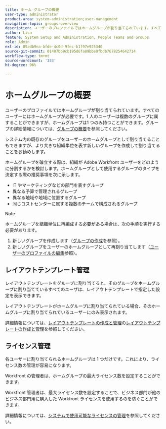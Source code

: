 ```yaml
---
title: ホーム グループの概要
user-type: administrator
product-area: system-administration;user-management
navigation-topic: groups-overview
description: ユーザーのプロファイルではホームグループが割り当てられています。すべてのユーザーにホームグループが必要です。
author: Lisa
feature: System Setup and Administration, People Teams and Groups
role: Admin
exl-id: 89adb9ea-bfde-4c0d-9fec-b1f97e925340
source-git-commit: 01487bb9cb195d6fa89bbe0fbdb7678254642714
workflow-type: tm+mt
source-wordcount: '333'
ht-degree: 96%

---
```


# ホームグループの概要

ユーザーのプロファイルではホームグループが割り当てられています。すべてのユーザーにはホームグループが必要です。1 人のユーザーは複数のグループに属することができますが、ホームグループは1 つのみ持つことができます。グループの詳細情報については、[グループの概要](../../../administration-and-setup/manage-groups/groups-overview/groups.md)を参照してください。

システム内の既存のグループをユーザーのホームグループとして割り当てることもできますが、より大きな組織単位を表す新しいグループを作成して割り当てることをお勧めします。

ホームグループを確立する際は、組織が Adobe Workfront ユーザーをどのように分割するかを検討します。ホームグループとして使用するグループのタイプを決定する際の推奨事項を次に示します。

* IT やマーケティングなどの部門を表すグループ
* 異なる予算で管理されるグループ
* 異なる地域や地域に位置するグループ
* 同じコストセンターに属する複数のチームで構成されるグループ

>[!NOTE]
>
>ホームグループを組織単位に再編成する必要がある場合は、次の手順を実行する必要があります。
>1. 新しいグループを作成します（[グループの作成](../../../administration-and-setup/manage-groups/create-and-manage-groups/create-a-group.md)を参照）。
>1. 新しいグループをユーザーのホームグループとして再割り当てします（[ユーザーのプロファイルの編集](../../../administration-and-setup/add-users/create-and-manage-users/edit-a-users-profile.md)参照）。
>

## レイアウトテンプレート管理

レイアウトテンプレートをグループに割り当てると、そのグループをホームグループに割り当てているすべてのユーザは、レイアウトテンプレートで指定した設定を表示できます。

レイアウトテンプレートがホームグループに割り当てられている場合、そのホームグループに割り当てられているユーザーにのみ表示されます。

詳細情報については、[レイアウトテンプレートの作成と管理](../../../administration-and-setup/customize-workfront/use-layout-templates/create-and-manage-layout-templates.md)の[レイアウトテンプレートの作成と管理](../../../administration-and-setup/customize-workfront/use-layout-templates/create-and-manage-layout-templates.md)を参照してください。

## ライセンス管理

各ユーザーに割り当てられるホームグループは 1 つだけです。これにより、ライセンス数の管理が容易になります。

Workfront の管理者は、ホームグループの最大ライセンス数を設定することができます。

Workfront 管理者は、最大ライセンス数を設定することで、ビジネス部門が他のビジネス部門用に購入した Workfront ライセンスを使用するのを防ぐことができます。

詳細情報については、[システムで使用可能なライセンスの管理](../../../administration-and-setup/get-started-wf-administration/manage-available-licenses-in-your-system.md)を参照してください。
